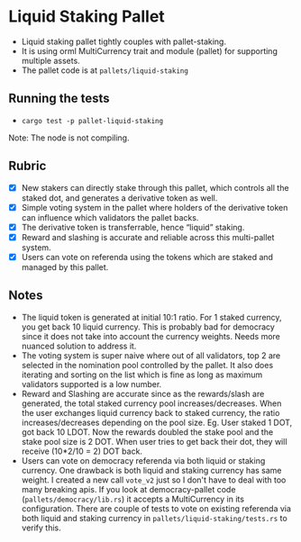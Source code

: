 # Liquid Staking Pallet
- Liquid staking pallet tightly couples with pallet-staking.
- It is using orml MultiCurrency trait and module (pallet) for supporting multiple assets.  
- The pallet code is at `pallets/liquid-staking`

## Running the tests
- `cargo test -p pallet-liquid-staking`

Note: The node is not compiling. 
## Rubric
- [x] New stakers can directly stake through this pallet, which controls all the staked dot, and generates a derivative token as well.
- [x] Simple voting system in the pallet where holders of the derivative token can influence which validators the pallet backs.
- [x] The derivative token is transferrable, hence “liquid” staking.
- [x] Reward and slashing is accurate and reliable across this multi-pallet system.
- [x] Users can vote on referenda using the tokens which are staked and managed by this pallet.

## Notes
- The liquid token is generated at initial 10:1 ratio. For 1 staked currency, you get back 10 liquid currency. This is probably bad for democracy since it does not take into account the currency weights. Needs more nuanced solution to address it. 
- The voting system is super naive where out of all validators, top 2 are selected in the nomination pool controlled by the pallet. It also does iterating and sorting on the list which is fine as long as maximum validators supported is a low number. 
- Reward and Slashing are accurate since as the rewards/slash are generated, the total staked currency pool increases/decreases. When the user exchanges liquid currency back to staked currency, the ratio increases/decreases depending on the pool size. Eg. User staked 1 DOT, got back 10 LDOT. Now the rewards doubled the stake pool and the stake pool size is 2 DOT. When user tries to get back their dot, they will receive (10*2/10 = 2) DOT back.
- Users can vote on democracy referenda via both liquid or staking currency. One drawback is both liquid and staking currency has same weight. I created a new call `vote_v2` just so I don't have to deal with too many breaking apis. If you look at democracy-pallet code (`pallets/democracy/lib.rs`) it accepts a MultiCurrency in its configuration. There are couple of tests to vote on existing referenda via both liquid and staking currency in `pallets/liquid-staking/tests.rs` to verify this.


